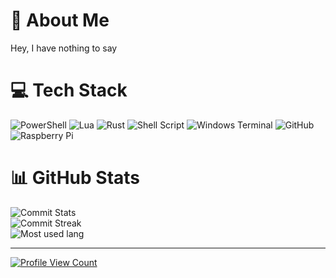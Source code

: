 # 💫 About Me

Hey, I have nothing to say

# 💻 Tech Stack

![PowerShell](https://img.shields.io/badge/PowerShell-%235391FE.svg?style=flat&logo=powershell&logoColor=white)
![Lua](https://img.shields.io/badge/lua-%232C2D72.svg?style=flat&logo=lua&logoColor=white)
![Rust](https://img.shields.io/badge/rust-%23000000.svg?style=flat&logo=rust&logoColor=white)
![Shell Script](https://img.shields.io/badge/shell_script-%23121011.svg?style=flat&logo=gnu-bash&logoColor=white)
![Windows Terminal](https://img.shields.io/badge/Windows%20Terminal-%234D4D4D.svg?style=flat&logo=windows-terminal&logoColor=white)
![GitHub](https://img.shields.io/badge/github-%23121011.svg?style=flat&logo=github&logoColor=white)
![Raspberry Pi](https://img.shields.io/badge/-RaspberryPi-C51A4A?style=flat&logo=Raspberry-Pi)

# 📊 GitHub Stats

![Commit Stats](https://github-readme-stats.vercel.app/api?username=david2rock&theme=transparent&hide_border=false&include_all_commits=true&count_private=true)<br/>
![Commit Streak](https://github-readme-streak-stats.herokuapp.com/?user=david2rock&theme=transparent&hide_border=false)<br/>
![Most used lang](https://github-readme-stats.vercel.app/api/top-langs/?username=david2rock&theme=transparent&hide_border=false&include_all_commits=true&count_private=true&layout=compact)

---
[![Profile View Count](https://visitcount.itsvg.in/api?id=david2rock&icon=0&color=0)](https://visitcount.itsvg.in)

